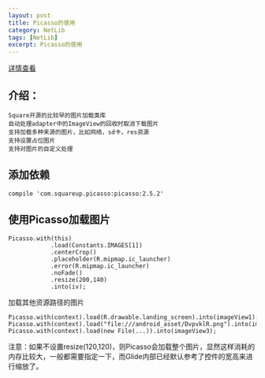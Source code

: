 ```yaml
---
layout: post
title: Picasso的使用
category: NetLib
tags: [NetLib]
excerpt: Picasso的使用
---
```


[详情查看](https://github.com/square/picasso "详情查看")

## 介绍： ##

	Square开源的比较早的图片加载类库 
	自动处理adapter中的ImageView的回收时取消下载图片 
	支持加载多种来源的图片，比如网络，sd卡，res资源 
	支持设置占位图片 
	支持对图片的自定义处理 


## 添加依赖 ##

	compile 'com.squareup.picasso:picasso:2.5.2'

## 使用Picasso加载图片 ##

	Picasso.with(this)
                .load(Constants.IMAGES[1])
                .centerCrop()
                .placeholder(R.mipmap.ic_launcher)
                .error(R.mipmap.ic_launcher)
                .noFade()
                .resize(200,140)
                .into(iv);

加载其他资源路径的图片

	Picasso.with(context).load(R.drawable.landing_screen).into(imageView1);
	Picasso.with(context).load("file:///android_asset/DvpvklR.png").into(imageView2);
	Picasso.with(context).load(new File(...)).into(imageView3);

注意：如果不设置resize(120,120)，则Picasso会加载整个图片，显然这样消耗的内存比较大，一般都需要指定一下，而Glide内部已经默认参考了控件的宽高来进行缩放了。